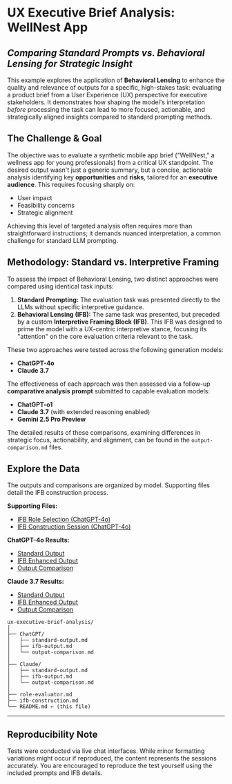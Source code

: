 # UX Executive Brief Analysis: WellNest App
## *Comparing Standard Prompts vs. Behavioral Lensing for Strategic Insight*

This example explores the application of **Behavioral Lensing** to enhance the quality and relevance of outputs for a specific, high-stakes task: evaluating a product brief from a User Experience (UX) perspective for executive stakeholders. It demonstrates how shaping the model's interpretation *before* processing the task can lead to more focused, actionable, and strategically aligned insights compared to standard prompting methods.

## The Challenge & Goal

The objective was to evaluate a synthetic mobile app brief ("WellNest," a wellness app for young professionals) from a critical UX standpoint. The desired output wasn't just a generic summary, but a concise, actionable analysis identifying key **opportunities** and **risks**, tailored for an **executive audience**. This requires focusing sharply on:

*   User impact
*   Feasibility concerns
*   Strategic alignment

Achieving this level of targeted analysis often requires more than straightforward instructions; it demands nuanced interpretation, a common challenge for standard LLM prompting.

## Methodology: Standard vs. Interpretive Framing

To assess the impact of Behavioral Lensing, two distinct approaches were compared using identical task inputs:

1.  **Standard Prompting:** The evaluation task was presented directly to the LLMs without specific interpretive guidance.
2.  **Behavioral Lensing (IFB):** The same task was presented, but preceded by a custom **Interpretive Framing Block (IFB)**. This IFB was designed to prime the model with a UX-centric interpretive stance, focusing its "attention" on the core evaluation criteria relevant to the task.

These two approaches were tested across the following generation models:

*   **ChatGPT-4o**
*   **Claude 3.7**

The effectiveness of each approach was then assessed via a follow-up **comparative analysis prompt** submitted to capable evaluation models:

*   **ChatGPT-o1**
*   **Claude 3.7** (with extended reasoning enabled)
*   **Gemini 2.5 Pro Preview**

The detailed results of these comparisons, examining differences in strategic focus, actionability, and alignment, can be found in the `output-comparison.md` files.

## Explore the Data

The outputs and comparisons are organized by model. Supporting files detail the IFB construction process.

**Supporting Files:**

*   [IFB Role Selection (ChatGPT-4o)](./role-evaluator.md)
*   [IFB Construction Session (ChatGPT-4o)](./ifb-construction.md)

**ChatGPT-4o Results:**

*   [Standard Output](./ChatGPT/standard-output.md)
*   [IFB Enhanced Output](./ChatGPT/ifb-output.md)
*   [Output Comparison](./ChatGPT/output-comparison.md)

**Claude 3.7 Results:**

*   [Standard Output](./Claude/standard-output.md)
*   [IFB Enhanced Output](./Claude/ifb-output.md)
*   [Output Comparison](./Claude/output-comparison.md)

```
ux-executive-brief-analysis/
│
├── ChatGPT/
│   ├── standard-output.md
│   ├── ifb-output.md
│   └── output-comparison.md
│
├── Claude/
│   ├── standard-output.md
│   ├── ifb-output.md
│   └── output-comparison.md
│
├── role-evaluator.md
├── ifb-construction.md
└── README.md ← (this file)
```

---

## Reproducibility Note

Tests were conducted via live chat interfaces. While minor formatting variations might occur if reproduced, the content represents the sessions accurately. You are encouraged to reproduce the test yourself using the included prompts and IFB details.
